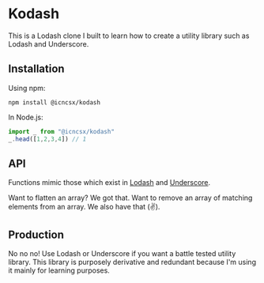 # Kodash

This is a Lodash clone I built to learn how to create a utility library such as Lodash and Underscore.

## Installation

Using npm:

```
npm install @icncsx/kodash
```

In Node.js:

```js
import _ from "@icncsx/kodash"
_.head([1,2,3,4]) // 1
```

## API

Functions mimic those which exist in [Lodash](https://lodash.com/) and [Underscore](https://underscorejs.org/).

Want to flatten an array? We got that. Want to remove an array of matching elements from an array. We also have that (✌️). 

## Production

No no no! Use Lodash or Underscore if you want a battle tested utility library. This library is purposely derivative and redundant because I'm using it mainly for learning purposes.

